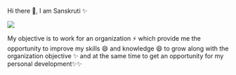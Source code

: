  Hi there 👋, I am Sanskruti ✨

<!--
**sansrp358/sansrp358** is a ✨ _special_ ✨ repository because its `README.md` (this file) appears on your GitHub profile.

Here are some ideas to get you started:

- 🔭 I’m currently working on ...
- 🌱 I’m currently learning ...
- 👯 I’m looking to collaborate on ...
- 🤔 I’m looking for help with ...
- 💬 Ask me about ...
- 📫 How to reach me: ...
- 😄 Pronouns: ...
- ⚡ Fun fact: ...
-->
<img src="https://user-images.githubusercontent.com/5679180/79618120-0daffb80-80be-11ea-819e-d2b0fa904d07.gif" />

My objective is to work for an organization ⚡ which provide me the opportunity to improve my skills 😄 and knowledge 😄 to grow along with the organization objective ✨ and at the same time to get an opportunity for my personal development✨✨
